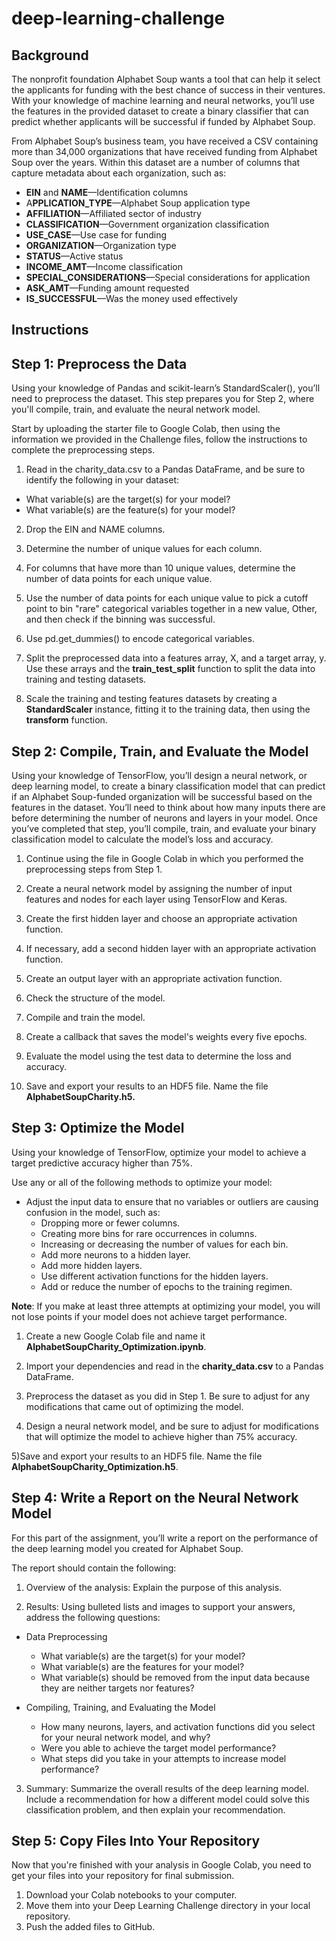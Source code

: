 # deep-learning-challenge

## Background
The nonprofit foundation Alphabet Soup wants a tool that can help it select the applicants for funding with the best chance of success in their ventures. With your knowledge of machine learning and neural networks, you’ll use the features in the provided dataset to create a binary classifier that can predict whether applicants will be successful if funded by Alphabet Soup.

From Alphabet Soup’s business team, you have received a CSV containing more than 34,000 organizations that have received funding from Alphabet Soup over the years. Within this dataset are a number of columns that capture metadata about each organization, such as:

  - **EIN** and **NAME**—Identification columns
  - A**PPLICATION_TYPE**—Alphabet Soup application type
  - **AFFILIATION**—Affiliated sector of industry
  - **CLASSIFICATION**—Government organization classification
  - **USE_CASE**—Use case for funding
  - **ORGANIZATION**—Organization type
  - **STATUS**—Active status
  - **INCOME_AMT**—Income classification
  - **SPECIAL_CONSIDERATIONS**—Special considerations for application
  - **ASK_AMT**—Funding amount requested
  - **IS_SUCCESSFUL**—Was the money used effectively

## Instructions

## Step 1: Preprocess the Data

Using your knowledge of Pandas and scikit-learn’s StandardScaler(), you’ll need to preprocess the dataset. This step prepares you for Step 2, where you'll compile, train, and evaluate the neural network model.

Start by uploading the starter file to Google Colab, then using the information we provided in the Challenge files, follow the instructions to complete the preprocessing steps.

  1) Read in the charity_data.csv to a Pandas DataFrame, and be sure to identify the following in your dataset:
  - What variable(s) are the target(s) for your model?
  - What variable(s) are the feature(s) for your model?
  
  2) Drop the EIN and NAME columns.
  
  3) Determine the number of unique values for each column.
  
  4) For columns that have more than 10 unique values, determine the number of data points for each unique value.
  
  5) Use the number of data points for each unique value to pick a cutoff point to bin "rare" categorical variables together in a new value, Other, and then check if the binning was successful.
  
  6) Use pd.get_dummies() to encode categorical variables.
  
  7) Split the preprocessed data into a features array, X, and a target array, y. Use these arrays and the **train_test_split** function to split the data into training and testing datasets.
  
  8) Scale the training and testing features datasets by creating a **StandardScaler** instance, fitting it to the training data, then using the **transform** function.

## Step 2: Compile, Train, and Evaluate the Model
Using your knowledge of TensorFlow, you’ll design a neural network, or deep learning model, to create a binary classification model that can predict if an Alphabet Soup-funded organization will be successful based on the features in the dataset. You’ll need to think about how many inputs there are before determining the number of neurons and layers in your model. Once you’ve completed that step, you’ll compile, train, and evaluate your binary classification model to calculate the model’s loss and accuracy.

  1) Continue using the file in Google Colab in which you performed the preprocessing steps from Step 1.
  
  2) Create a neural network model by assigning the number of input features and nodes for each layer using TensorFlow and Keras.
  
  3) Create the first hidden layer and choose an appropriate activation function.
  
  4) If necessary, add a second hidden layer with an appropriate activation function.
  
  5) Create an output layer with an appropriate activation function.
  
  6) Check the structure of the model.
  
  7) Compile and train the model.
  
  8) Create a callback that saves the model's weights every five epochs.
  
  9) Evaluate the model using the test data to determine the loss and accuracy.
  
  10) Save and export your results to an HDF5 file. Name the file **AlphabetSoupCharity.h5.**

## Step 3: Optimize the Model
Using your knowledge of TensorFlow, optimize your model to achieve a target predictive accuracy higher than 75%.

Use any or all of the following methods to optimize your model:

  - Adjust the input data to ensure that no variables or outliers are causing confusion in the model, such as:
    - Dropping more or fewer columns.
    - Creating more bins for rare occurrences in columns.
    - Increasing or decreasing the number of values for each bin.
    - Add more neurons to a hidden layer.
    - Add more hidden layers.
    - Use different activation functions for the hidden layers.
    - Add or reduce the number of epochs to the training regimen.
      
**Note**: If you make at least three attempts at optimizing your model, you will not lose points if your model does not achieve target performance.

  1) Create a new Google Colab file and name it **AlphabetSoupCharity_Optimization.ipynb**.
  
  2) Import your dependencies and read in the **charity_data.csv** to a Pandas DataFrame.
  
  3) Preprocess the dataset as you did in Step 1. Be sure to adjust for any modifications that came out of optimizing the model.
  
  4) Design a neural network model, and be sure to adjust for modifications that will optimize the model to achieve higher than 75% accuracy.
  
  5)Save and export your results to an HDF5 file. Name the file **AlphabetSoupCharity_Optimization.h5**.

## Step 4: Write a Report on the Neural Network Model
For this part of the assignment, you’ll write a report on the performance of the deep learning model you created for Alphabet Soup.
  
The report should contain the following:
  
  1) Overview of the analysis: Explain the purpose of this analysis.
  
  2) Results: Using bulleted lists and images to support your answers, address the following questions:
  
  - Data Preprocessing
    - What variable(s) are the target(s) for your model?
    - What variable(s) are the features for your model?
    - What variable(s) should be removed from the input data because they are neither targets nor features?
  
  - Compiling, Training, and Evaluating the Model
    - How many neurons, layers, and activation functions did you select for your neural network model, and why?
    - Were you able to achieve the target model performance?
    - What steps did you take in your attempts to increase model performance?
  
  3) Summary: Summarize the overall results of the deep learning model. Include a recommendation for how a different model could solve this classification problem, and then explain your recommendation.

## Step 5: Copy Files Into Your Repository
Now that you're finished with your analysis in Google Colab, you need to get your files into your repository for final submission.

  1) Download your Colab notebooks to your computer.
  2) Move them into your Deep Learning Challenge directory in your local repository.
  3) Push the added files to GitHub.


